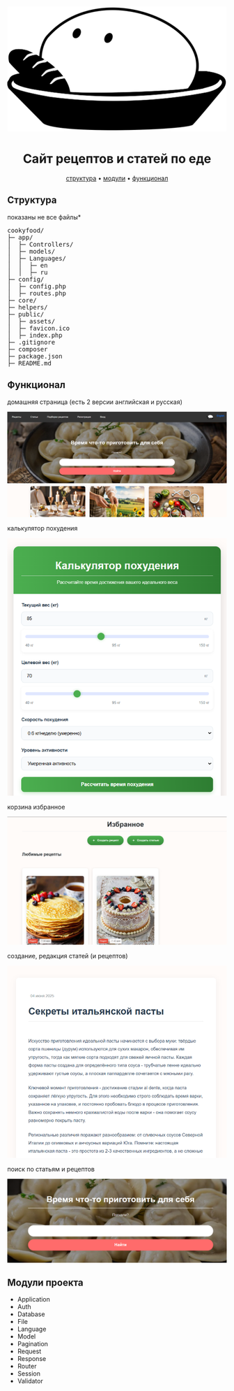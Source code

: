 
<h1 align="center">
  <a href="cookyfood/public/assets/logo.svg"><img src="public/assets/logo.svg" alt="cookyfood" width="600"></a>
</h1>

<h1 align="center">Сайт рецептов и статей по еде </h1>

<p align="center">
  <a href="#form">структура</a> •
  <a href="#module">модули</a> •
  <a href="#functions">функционал</a> 
</p>
 <h2 name="form">Структура</h2>
  показаны не все файлы*
<pre>
cookyfood/
├─ app/
│  ├─ Controllers/
│  ├─ models/
│  ├─ Languages/
│  │  ├─ en
│  │  ├─ ru
├─ config/
│  ├─ config.php
│  ├─ routes.php
├─ core/
├─ helpers/
├─ public/
│  ├─ assets/
│  ├─ favicon.ico
│  ├─ index.php
├─ .gitignore
├─ composer
├─ package.json
├─ README.md
</pre>
<h2 name="functions"> Функционал</h2>

домашняя страница (есть 2 версии английская и русская)

<img src="_images/home.png">

калькулятор похудения

<img src="_images/calc.png">


корзина избранное 

<img src="_images/favorites.png">

создание, редакция статей (и рецептов)

<img src="_images/article.png">

поиск по статьям и рецептов


<img src="_images/search.png">


<h2 name="module">Модули проекта</h2>

<ul>
  <li>Application</li>
  <li>Auth</li>
  <li>Database</li>
  <li>File</li>
  <li>Language</li>
  <li>Model</li>
  <li>Pagination</li>
  <li>Request</li>
  <li>Response</li>
  <li>Router</li>
  <li>Session</li>
  <li>Validator</li>
</ul>



